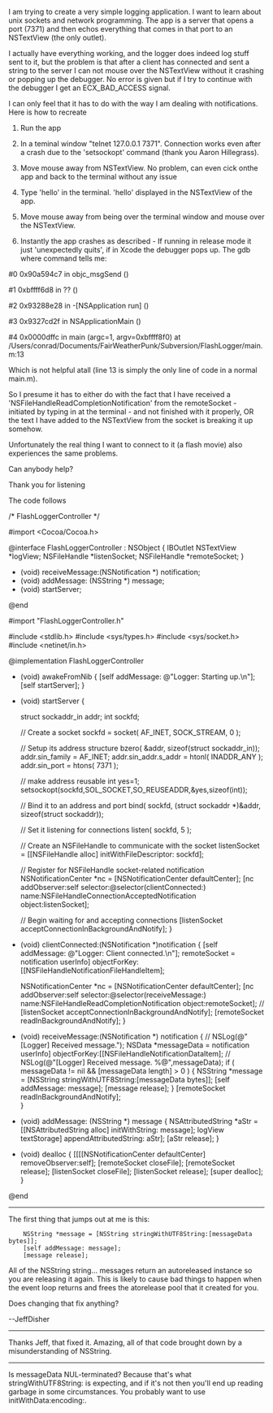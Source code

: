 

I am trying to create a very simple logging application. I want to learn about unix sockets and network programming.
The app is a server that opens a port (7371) and then echos everything that comes in that port to an NSTextView (the only outlet).

I actually have everything working, and the logger does indeed log stuff sent to it, but the problem is that after a client has connected  and sent a string to the server  I can not mouse over the NSTextView without it crashing or popping up the debugger. No error is given but if I try to continue with the debugger I get an  ECX_BAD_ACCESS signal.

I can only feel that it has to do with the way I am dealing with notifications. Here is how to recreate

1) Run the app

2) In a teminal window "telnet 127.0.0.1 7371". Connection works even after a crash due to the 'setsockopt' command (thank you Aaron Hillegrass).

3) Move mouse away from NSTextView. No problem, can even cick onthe app and back to the terminal without any issue

4) Type 'hello' in the terminal. 'hello' displayed in the NSTextView of the app.

5) Move mouse away from being over the terminal window and mouse over the NSTextView.

6) Instantly the app crashes as described - If running in release mode it just 'unexpectedly quits', if in Xcode the debugger pops up. The gdb where command tells me:

#0  0x90a594c7 in objc_msgSend ()

#1  0xbffff6d8 in ?? ()

#2  0x93288e28 in -[NSApplication run] ()

#3  0x9327cd2f in NSApplicationMain ()

#4  0x0000dffc in main (argc=1, argv=0xbffff8f0) at /Users/conrad/Documents/FairWeatherPunk/Subversion/FlashLogger/main.m:13

Which is not helpful atall (line 13 is simply the only line of code in a normal main.m).

So I presume it has to either do with the fact that I have received a 'NSFileHandleReadCompletionNotification' from the remoteSocket - initiated by typing in at the terminal - and not finished with it properly, OR the text I have added to the NSTextView from the socket is breaking it up somehow.

Unfortunately the real thing I want to connect to it (a flash movie) also experiences the same problems.

Can anybody help?

Thank you for listening



The code follows

    
/* FlashLoggerController */

#import <Cocoa/Cocoa.h>

@interface FlashLoggerController : NSObject
{
    IBOutlet NSTextView *logView;
	NSFileHandle *listenSocket;
	NSFileHandle *remoteSocket;
}

- (void) receiveMessage:(NSNotification *) notification;
- (void) addMessage: (NSString *) message;
- (void) startServer;

@end

    
#import "FlashLoggerController.h"

#include <stdlib.h>
#include <sys/types.h>
#include <sys/socket.h>
#include <netinet/in.h>

@implementation FlashLoggerController

- (void) awakeFromNib
{
	[self addMessage: @"Logger: Starting up.\n"];
	[self startServer];
}

- (void) startServer
{ 
	
	struct sockaddr_in addr;
    int sockfd;
	
    // Create a socket
    sockfd = socket( AF_INET, SOCK_STREAM, 0 );
	
    // Setup its address structure
    bzero( &addr, sizeof(struct sockaddr_in));
    addr.sin_family = AF_INET;
    addr.sin_addr.s_addr = htonl( INADDR_ANY );
    addr.sin_port = htons( 7371 );
	
	// make address reusable
	int yes=1;
	setsockopt(sockfd,SOL_SOCKET,SO_REUSEADDR,&yes,sizeof(int));
	
    // Bind it to an address and port
    bind( sockfd, (struct sockaddr *)&addr, sizeof(struct sockaddr));
	
    // Set it listening for connections
    listen( sockfd, 5 );

    // Create an NSFileHandle to communicate with the socket
    listenSocket = [[NSFileHandle alloc] initWithFileDescriptor: sockfd];
	
    // Register for NSFileHandle socket-related notification
    NSNotificationCenter *nc = [NSNotificationCenter defaultCenter];
    [nc addObserver:self
		   selector:@selector(clientConnected:)
			   name:NSFileHandleConnectionAcceptedNotification
			 object:listenSocket];
	
    // Begin waiting for and accepting connections
    [listenSocket acceptConnectionInBackgroundAndNotify];
}

- (void) clientConnected:(NSNotification *)notification
{
	[self addMessage: @"Logger: Client connected.\n"];
    remoteSocket = notification userInfo] objectForKey:[[NSFileHandleNotificationFileHandleItem];
	
    NSNotificationCenter *nc = [NSNotificationCenter defaultCenter];
    [nc addObserver:self
           selector:@selector(receiveMessage:)
               name:NSFileHandleReadCompletionNotification
             object:remoteSocket];
//    [listenSocket acceptConnectionInBackgroundAndNotify];
    [remoteSocket readInBackgroundAndNotify];
}

- (void) receiveMessage:(NSNotification *) notification
{
//	NSLog(@"[Logger] Received message.");
    NSData *messageData = notification userInfo] objectForKey:[[NSFileHandleNotificationDataItem];
//	NSLog(@"[Logger] Received message. %@",messageData);
    if ( messageData != nil && [messageData length] > 0 ) 
	{
		NSString *message = [NSString stringWithUTF8String:[messageData bytes]];
		[self addMessage: message];
		[message release];
    }
    [remoteSocket readInBackgroundAndNotify];    
}

- (void) addMessage: (NSString *) message
{
    NSAttributedString *aStr = [[NSAttributedString alloc] initWithString: message];
    logView textStorage] appendAttributedString: aStr];
    [aStr release];
}

- (void) dealloc
{
    [[[[NSNotificationCenter defaultCenter] removeObserver:self];
	[remoteSocket closeFile];
	[remoteSocket release];
    [listenSocket closeFile];
    [listenSocket release];	
    [super dealloc];
}

@end


----

The first thing that jumps out at me is this:

    
		NSString *message = [NSString stringWithUTF8String:[messageData bytes]];
		[self addMessage: message];
		[message release];


All of the NSString string... messages return an autoreleased instance so you are releasing it again.  This is likely to cause bad things to happen when the event loop returns and frees the atorelease pool that it created for you.

Does changing that fix anything?

--JeffDisher

----

Thanks Jeff, that fixed it. Amazing, all of that code brought down by a misunderstanding of NSString.

----
Is     messageData NUL-terminated? Because that's what     stringWithUTF8String: is expecting, and if it's not then you'll end up reading garbage in some circumstances. You probably want to use     initWithData:encoding:.
